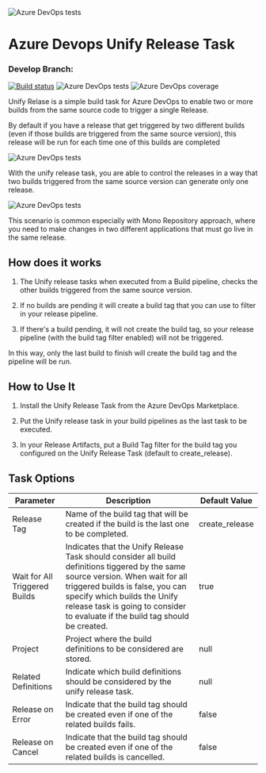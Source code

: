 ![Azure DevOps tests](https://github.com/psbds/azuredevops-unify-release/blob/master/images/extension-icon.png)
# Azure Devops Unify Release Task


### Develop Branch: 
[![Build status](https://dev.azure.com/padasil/AzureDevOps%20-%20Unify%20Release/_apis/build/status/Develop%20Build)](https://dev.azure.com/padasil/AzureDevOps%20-%20Unify%20Release/_build/latest?definitionId=9)
![Azure DevOps tests](https://img.shields.io/azure-devops/tests/padasil/AzureDevOps%20-%20Unify%20Release/9)
![Azure DevOps coverage](https://img.shields.io/azure-devops/coverage/padasil/AzureDevOps%20-%20Unify%20Release/9)

Unify Relase is a simple build task for Azure DevOps to enable two or more builds from the same source code to trigger a single Release.

By default if you have a release that get triggered by two different builds (even if those builds are triggered from the same source version), this release will be run for each time one of this builds are completed

![Azure DevOps tests](https://github.com/psbds/azuredevops-unify-release/blob/master/docs/unify-release-before.png)

With the unify release task, you are able to control the releases in a way that two builds triggered from the same source version can generate only one release.

![Azure DevOps tests](https://github.com/psbds/azuredevops-unify-release/blob/master/docs/unify-release-after.png)

This scenario is common especially with Mono Repository approach, where you need to make changes in two different applications that must go live in the same release.

## How does it works
1. The Unify release tasks when executed from a Build pipeline, checks the other builds triggered from the same source version.

2.  If no builds are pending it will create a build tag that you can use to filter in your release pipeline.

3. If there's a build pending, it will not create the build tag, so your release pipeline (with the build tag filter enabled) will not be triggered.

In this way, only the last build to finish will create the build tag and the pipeline will be run.

## How to Use It

1. Install the Unify Release Task from the Azure DevOps Marketplace.
   
2. Put the Unify release task in your build pipelines as the last task to be executed.
 
4. In your Release Artifacts, put a Build Tag filter for the build tag you configured on the Unify Release Task (default to create_release).


## Task Options


|Parameter   |Description   | Default Value   | 
|---|---|---|
| Release Tag  | Name of the build tag that will be created if the build is the last one to be completed.|  create_release |
| Wait for All Triggered Builds  | Indicates that the Unify Release Task should consider all build definitions tiggered by the same source version. When wait for all triggered builds is false, you can specify which builds the Unify release task is going to consider to evaluate if the build tag should be created. |  true |
| Project  |Project where the build definitions to be considered are stored.|  null |
| Related Definitions  |Indicate which build definitions should be considered by the unify release task.|  null |
|Release on Error |Indicate that the build tag should be created even if one of the related builds fails.|false |
|Release on Cancel |Indicate that the build tag should be created even if one of the related builds is cancelled.|false |